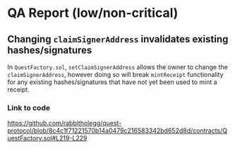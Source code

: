 # QA Report (low/non-critical)

## Changing `claimSignerAddress` invalidates existing hashes/signatures

In `QuestFactory.sol`, `setClaimSignerAddress` allows the owner to change the `claimSignerAddress`, however doing so will break `mintReceipt` functionality for any existing hashes/signatures that have not yet been used to mint a receipt.

### Link to code

https://github.com/rabbitholegg/quest-protocol/blob/8c4c1f71221570b14a0479c216583342bd652d8d/contracts/QuestFactory.sol#L219-L229